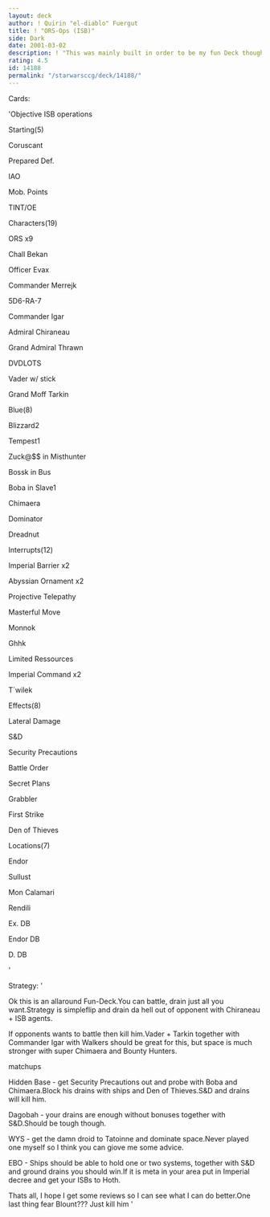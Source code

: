 ```yaml
---
layout: deck
author: ! Quirin "el-diablo" Fuergut
title: ! "ORS-Ops (ISB)"
side: Dark
date: 2001-03-02
description: ! "This was mainly built in order to be my fun Deck though I need your suggestions to make it better."
rating: 4.5
id: 14188
permalink: "/starwarsccg/deck/14188/"
---
```

Cards: 

'Objective ISB operations


Starting(5)

Coruscant

Prepared Def.

IAO

Mob. Points

TINT/OE


Characters(19)

ORS x9

Chall Bekan

Officer Evax

Commander Merrejk

5D6-RA-7

Commander Igar

Admiral Chiraneau

Grand Admiral Thrawn

DVDLOTS

Vader w/ stick

Grand Moff Tarkin


Blue(8)

Blizzard2

Tempest1

Zuck@$$ in Misthunter

Bossk in Bus

Boba in Slave1

Chimaera

Dominator

Dreadnut


Interrupts(12)

Imperial Barrier x2

Abyssian Ornament x2

Projective Telepathy

Masterful Move 

Monnok 

Ghhk

Limited Ressources

Imperial Command x2

T´wilek


Effects(8)

Lateral Damage

S&D

Security Precautions

Battle Order 

Secret Plans

Grabbler

First Strike

Den of Thieves


Locations(7)

Endor

Sullust

Mon Calamari

Rendili

Ex. DB

Endor DB

D. DB

'

Strategy: '

Ok this is an allaround Fun-Deck.You can battle, drain just all you want.Strategy is simpleflip and drain da hell out of opponent with Chiraneau + ISB agents.

If opponents wants to battle then kill him.Vader + Tarkin together with Commander Igar with Walkers should be great for this, but space is much stronger with super Chimaera and Bounty Hunters.


matchups


Hidden Base - get Security Precautions out and probe with Boba and Chimaera.Block his drains with ships and Den of Thieves.S&D and drains will kill him.


Dagobah - your drains are enough without bonuses together with S&D.Should be tough though.


WYS - get the damn droid to Tatoinne and dominate space.Never played one myself so I think you can giove me some advice.


EBO - Ships should be able to hold one or two systems, together with S&D and ground drains you should win.If it is meta in your area put in Imperial decree and get your ISBs to Hoth.


Thats all, I hope I get some reviews so I can see what I can do better.One last thing fear Blount??? Just kill him  '
